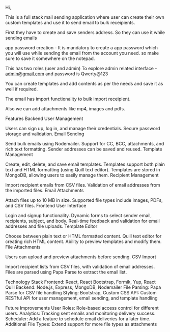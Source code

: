 Hi,

This is a full stack mail sending application where user can create their own custom templates and use it to send email to bulk receipients.

First they have to create and save senders address. So they can use it while sending emails

app password creation - It is mandatory to create a app password which you will use while sending the email from the account you need. so make sure to save it somewhere on the notepad.

This has two roles (user and admin)
To explore admin related interface - admin@gmail.com and password is Qwerty@123 

You can create templates and add contents as per the needs and save it as well if required.

The email has import functionality to bulk import receipient.

Also we can add attachments like mp4, images and pdfs.



Features
Backend
User Management

Users can sign up, log in, and manage their credentials.
Secure password storage and validation.
Email Sending

Send bulk emails using Nodemailer.
Support for CC, BCC, attachments, and rich text formatting.
Sender addresses can be saved and reused.
Template Management

Create, edit, delete, and save email templates.
Templates support both plain text and HTML formatting (using Quill text editor).
Templates are stored in MongoDB, allowing users to easily manage them.
Recipient Management

Import recipient emails from CSV files.
Validation of email addresses from the imported files.
Email Attachments

Attach files up to 10 MB in size.
Supported file types include images, PDFs, and CSV files.
Frontend
User Interface

Login and signup functionality.
Dynamic forms to select sender email, recipients, subject, and body.
Real-time feedback and validation for email addresses and file uploads.
Template Editor

Choose between plain text or HTML formatted content.
Quill text editor for creating rich HTML content.
Ability to preview templates and modify them.
File Attachments

Users can upload and preview attachments before sending.
CSV Import

Import recipient lists from CSV files, with validation of email addresses.
Files are parsed using Papa Parse to extract the email list.


Technology Stack
Frontend: React, React Bootstrap, Formik, Yup, React Quill
Backend: Node.js, Express, MongoDB, Nodemailer
File Parsing: Papa Parse for CSV file handling
Styling: Bootstrap, Custom CSS
API: Custom RESTful API for user management, email sending, and template handling


Future Improvements
User Roles: Role-based access control for different users.
Analytics: Tracking sent emails and monitoring delivery success.
Scheduler: Add a feature to schedule email deliveries for a later time.
Additional File Types: Extend support for more file types as attachments
